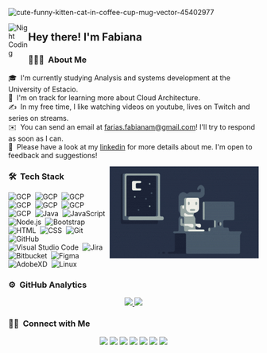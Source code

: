 
![cute-funny-kitten-cat-in-coffee-cup-mug-vector-45402977](https://user-images.githubusercontent.com/47903743/228850424-c3194887-a911-4129-ab92-7b4117e4746b.jpg)

<img alt="Night Coding" src="./assets/Hand%20Wave.gif" width='40' align="left"/><h2>Hey there! I'm Fabiana</h2>

<!-- ## 👋 &nbsp;Hey there! I'm Fabiana -->

### 👨🏻‍💻 &nbsp;About Me

🎓 &nbsp;I'm currently studying Analysis and systems development at the University of Estacio.\
🌱 &nbsp;I'm on track for learning more about Cloud Architecture.\
✍️ &nbsp;In my free time, I like watching videos on youtube, lives on Twitch and series on streams.\
✉️ &nbsp;You can send an email at farias.fabianam@gmail.com! I'll try to respond as soon as I can.\
📄 &nbsp;Please have a look at my [linkedin](https://www.linkedin.com/in/farias-fabianam/) for more details about me. I'm open to feedback and suggestions!

<img alt="Night Coding" src="https://raw.githubusercontent.com/AVS1508/AVS1508/master/assets/Night-Coding.gif" align="right"/>

### 🛠 &nbsp;Tech Stack

![GCP](https://img.shields.io/badge/-googlecloud-05122A?style=flat&logo=googlecloud)&nbsp;
![GCP](https://img.shields.io/badge/-terraform-05122A?style=flat&logo=terraform)&nbsp;
![GCP](https://img.shields.io/badge/-kubernetes-05122A?style=flat&logo=kubernetes)&nbsp;
![GCP](https://img.shields.io/badge/-jenkins-05122A?style=flat&logo=jenkins)&nbsp;
![GCP](https://img.shields.io/badge/-android-05122A?style=flat&logo=android)&nbsp;
![GCP](https://img.shields.io/badge/-kotlin-05122A?style=flat&logo=kotlin)&nbsp;
![GCP](https://img.shields.io/badge/-androidstudio-05122A?style=flat&logo=androidstudio)&nbsp;
![Java](https://img.shields.io/badge/-Java-05122A?style=flat&logo=Java&logoColor=FFA518)&nbsp;
![JavaScript](https://img.shields.io/badge/-JavaScript-05122A?style=flat&logo=javascript)&nbsp;
![Node.js](https://img.shields.io/badge/-Node.js-05122A?style=flat&logo=node.js)&nbsp;
![Bootstrap](https://img.shields.io/badge/-Bootstrap-05122A?style=flat&logo=bootstrap&logoColor=563D7C)\
![HTML](https://img.shields.io/badge/-HTML-05122A?style=flat&logo=HTML5)&nbsp;
![CSS](https://img.shields.io/badge/-CSS-05122A?style=flat&logo=CSS3&logoColor=1572B6)&nbsp;
![Git](https://img.shields.io/badge/-Git-05122A?style=flat&logo=git)&nbsp;
![GitHub](https://img.shields.io/badge/-GitHub-05122A?style=flat&logo=github)&nbsp;
![Visual Studio Code](https://img.shields.io/badge/-Visual%20Studio%20Code-05122A?style=flat&logo=visual-studio-code&logoColor=007ACC)&nbsp;
![Jira](https://img.shields.io/badge/-jira-05122A?style=flat&logo=jira)&nbsp;
![Bitbucket](https://img.shields.io/badge/-bitbucket-05122A?style=flat&logo=bitbucket)&nbsp;
![Figma](https://img.shields.io/badge/-figma-05122A?style=flat&logo=figma)&nbsp;
![AdobeXD](https://img.shields.io/badge/-adobexd-05122A?style=flat&logo=adobexd)&nbsp;
![Linux](https://img.shields.io/badge/-linux-05122A?style=flat&logo=linux)&nbsp;


### ⚙️ &nbsp;GitHub Analytics

<p align="center">
<a href="https://github.com/AVS1508">
  <img height="180em" src="https://github-readme-stats-eight-theta.vercel.app/api?username=AVS1508&show_icons=true&theme=algolia&include_all_commits=true&count_private=true"/>
  <img height="180em" src="https://github-readme-stats-eight-theta.vercel.app/api/top-langs/?username=AVS1508&layout=compact&langs_count=8&theme=algolia"/>
</a>
</p>

### 🤝🏻 &nbsp;Connect with Me

<p align="center">
<a href="https://www.adityavsingh.com"><img src="https://img.shields.io/badge/-adityavsingh.com-3423A6?style=flat&logo=Google-Chrome&logoColor=white"/></a>
<a href="https://linkedin.com/in/AVS1508"><img src="https://img.shields.io/badge/-Aditya%20Vikram%20Singh-0077B5?style=flat&logo=Linkedin&logoColor=white"/></a>
<a href="mailto:avsingh@umass.edu"><img src="https://img.shields.io/badge/-avsingh@umass.edu-D14836?style=flat&logo=Gmail&logoColor=white"/></a>
<a href="https://instagram.com/adityavs_"><img src="https://img.shields.io/badge/-@adityavs__-E4405F?style=flat&logo=Instagram&logoColor=white"/></a>
<a href="https://facebook.com/AVS1508"><img src="https://img.shields.io/badge/-@AVS1508-1877F2?style=flat&logo=Facebook&logoColor=white"/></a>
<a href="https://www.pinterest.ca/AVS1508"><img src="https://img.shields.io/badge/-@AVS1508-BD081C?style=flat&logo=Pinterest&logoColor=white"/></a>
<a href="https://www.behance.net/AVS1508"><img src="https://img.shields.io/badge/-@AVS1508-1769FF?style=flat&logo=Behance&logoColor=white"/></a>
</p>
